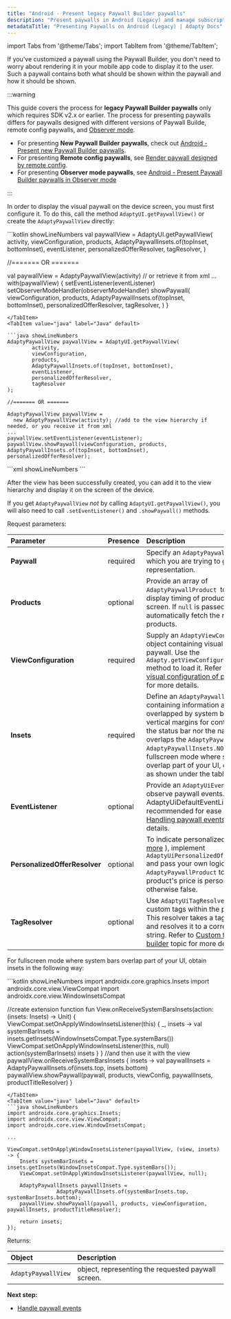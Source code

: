 ```yaml
---
title: "Android - Present legacy Paywall Builder paywalls"
description: "Present paywalls in Android (Legacy) and manage subscriptions effectively."
metadataTitle: "Presenting Paywalls on Android (Legacy) | Adapty Docs"
---
```


<!--- android-present-paywalls-legacy.md --->

import Tabs from '@theme/Tabs';
import TabItem from '@theme/TabItem';

If you've customized a paywall using the Paywall Builder, you don't need to worry about rendering it in your mobile app code to display it to the user. Such a paywall contains both what should be shown within the paywall and how it should be shown.

:::warning

This guide covers the process for **legacy Paywall Builder paywalls** only which requires SDK v2.x or earlier. The process for presenting paywalls differs for paywalls designed with different versions of Paywall Builde, remote config paywalls, and [Observer mode](observer-vs-full-mode).

- For presenting **New Paywall Builder paywalls**, check out [Android - Present new Paywall Builder paywalls](android-present-paywalls).
- For presenting **Remote config paywalls**, see [Render paywall designed by remote config](present-remote-config-paywalls).
- For presenting **Observer mode paywalls**, see [Android - Present Paywall Builder paywalls in Observer mode](android-present-paywall-builder-paywalls-in-observer-mode)

:::

In order to display the visual paywall on the device screen, you must first configure it. To do this, call the method `AdaptyUI.getPaywallView()` or create the `AdaptyPaywallView` directly:

<Tabs>
  <TabItem value="kotlin" label="Kotlin" default>
```kotlin showLineNumbers
   val paywallView = AdaptyUI.getPaywallView(
       activity,
       viewConfiguration,
       products,
       AdaptyPaywallInsets.of(topInset, bottomInset),
       eventListener,
       personalizedOfferResolver,
       tagResolver,
   )

   //======= OR =======

   val paywallView =
        AdaptyPaywallView(activity) // or retrieve it from xml
   ...
   with(paywallView) {
       setEventListener(eventListener)
       setObserverModeHandler(observerModeHandler)
       showPaywall(
           viewConfiguration,
           products,
           AdaptyPaywallInsets.of(topInset, bottomInset),
           personalizedOfferResolver,
           tagResolver,
       )
   }
```
</TabItem>
<TabItem value="java" label="Java" default>

```java showLineNumbers
AdaptyPaywallView paywallView = AdaptyUI.getPaywallView(
        activity,
        viewConfiguration,
        products,
        AdaptyPaywallInsets.of(topInset, bottomInset),
        eventListener,
        personalizedOfferResolver,
        tagResolver
);

//======= OR =======

AdaptyPaywallView paywallView =
  new AdaptyPaywallView(activity); //add to the view hierarchy if needed, or you receive it from xml
...
paywallView.setEventListener(eventListener);
paywallView.showPaywall(viewConfiguration, products, AdaptyPaywallInsets.of(topInset, bottomInset), personalizedOfferResolver);
```
</TabItem>
<TabItem value="XML" label="XML" default>
```xml showLineNumbers
<com.adapty.ui.AdaptyPaywallView xmlns:android="http://schemas.android.com/apk/res/android"
    android:layout_width="match_parent"
    android:layout_height="match_parent" />
```
</TabItem>
</Tabs>

   After the view has been successfully created, you can add it to the view hierarchy and display it on the screen of the device.

If you get `AdaptyPaywallView` _not_ by calling `AdaptyUI.getPaywallView()`, you will also need to call `.setEventListener()` and `.showPaywall()` methods.

Request parameters:

| Parameter                     | Presence | Description                                                  |
| :---------------------------- | :------- | :----------------------------------------------------------- |
| **Paywall**                   | required | Specify an `AdaptyPaywall` object, for which you are trying to get a screen representation. |
| **Products**                  | optional | Provide an array of `AdaptyPaywallProduct `to optimize the display timing of products on the screen. If `null` is passed, AdaptyUI will automatically fetch the required products. |
| **ViewConfiguration**         | required | Supply an `AdaptyViewConfiguration` object containing visual details of the paywall. Use the `Adapty.getViewConfiguration(paywall)` method to load it. Refer to [Fetch the visual configuration of paywall](get-pb-paywalls#fetch-the-view-configuration-of-paywall-designed-using-paywall-builder) topic for more details. |
| **Insets**                    | required | Define an `AdaptyPaywallInsets` object containing information about the area overlapped by system bars, creating vertical margins for content. If neither the status bar nor the navigation bar overlaps the `AdaptyPaywallView`, pass `AdaptyPaywallInsets.NONE`. For fullscreen mode where system bars overlap part of your UI, obtain insets as shown under the table. |
| **EventListener**             | optional | Provide an `AdaptyUiEventListener` to observe paywall events. Extending AdaptyUiDefaultEventListener is recommended for ease of use. Refer to [Handling paywall events](android-handling-events)  topic for more details. |
| **PersonalizedOfferResolver** | optional | To indicate personalized pricing ([read more](https://developer.android.com/google/play/billing/integrate#personalized-price)  ), implement `AdaptyUiPersonalizedOfferResolver`  and pass your own logic that maps `AdaptyPaywallProduct` to true if the product's price is personalized, otherwise false. |
| **TagResolver**               | optional | Use `AdaptyUiTagResolver` to resolve custom tags within the paywall text. This resolver takes a tag parameter and resolves it to a corresponding string. Refer to [Custom tags in paywall builder](custom-tags-in-paywall-builder)  topic for more details. |

For fullscreen mode where system bars overlap part of your UI, obtain insets in the following way:

<Tabs>
  <TabItem value="kotlin" label="Kotlin" default>
```kotlin showLineNumbers
import androidx.core.graphics.Insets
import androidx.core.view.ViewCompat
import androidx.core.view.WindowInsetsCompat

//create extension function
fun View.onReceiveSystemBarsInsets(action: (insets: Insets) -> Unit) {
    ViewCompat.setOnApplyWindowInsetsListener(this) { _, insets ->
        val systemBarInsets = insets.getInsets(WindowInsetsCompat.Type.systemBars())
        ViewCompat.setOnApplyWindowInsetsListener(this, null)
        action(systemBarInsets)
        insets
    }
}
//and then use it with the view
paywallView.onReceiveSystemBarsInsets { insets ->
    val paywallInsets = AdaptyPaywallInsets.of(insets.top, insets.bottom)
    paywallView.showPaywall(paywall, products, viewConfig, paywallInsets, productTitleResolver)
}
```
</TabItem>
<TabItem value="java" label="Java" default>
```java showLineNumbers
import androidx.core.graphics.Insets;
import androidx.core.view.ViewCompat;
import androidx.core.view.WindowInsetsCompat;

...

ViewCompat.setOnApplyWindowInsetsListener(paywallView, (view, insets) -> {
    Insets systemBarInsets = insets.getInsets(WindowInsetsCompat.Type.systemBars());
    ViewCompat.setOnApplyWindowInsetsListener(paywallView, null);
  
    AdaptyPaywallInsets paywallInsets =
                AdaptyPaywallInsets.of(systemBarInsets.top, systemBarInsets.bottom);
    paywallView.showPaywall(paywall, products, viewConfiguration, paywallInsets, productTitleResolver);
            
    return insets;
});
```
</TabItem>
</Tabs>



Returns:

| Object              | Description                                        |
| :------------------ | :------------------------------------------------- |
| `AdaptyPaywallView` | object, representing the requested paywall screen. |

**Next step:**

- [Handle paywall events](android-handling-events-legacy)